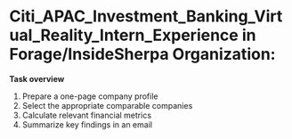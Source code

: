 # Citi_APAC_Investment_Banking_Virtual_Reality_Intern_Experience in Forage/InsideSherpa Organization:


**Task overview**
1) Prepare a one-page company profile
2) Select the appropriate comparable companies
3) Calculate relevant financial metrics
4) Summarize key findings in an email
